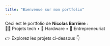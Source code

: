 ```yaml
---
title: "Bienvenue sur mon portfolio"
---
```


Ceci est le portfolio de **Nicolas Barrière** :  
👨‍💻 Projets tech • 🔧 Hardware • 🚀 Entrepreneuriat

👉 Explorez les projets ci-dessous 👇